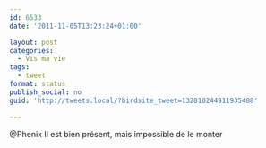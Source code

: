 ```yaml
---
id: 6533
date: '2011-11-05T13:23:24+01:00'

layout: post
categories:
  - Vis ma vie
tags:
  - tweet
format: status
publish_social: no
guid: 'http://tweets.local/?birdsite_tweet=132810244911935488'

---
```


@Phenix Il est bien présent, mais impossible de le monter